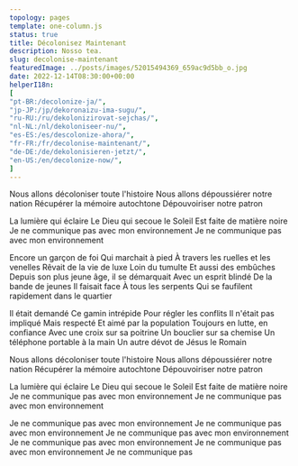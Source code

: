 ```yaml
---
topology: pages
template: one-column.js
status: true
title: Décolonisez Maintenant
description: Nosso tea.
slug: decolonise-maintenant
featuredImage: ../posts/images/52015494369_659ac9d5bb_o.jpg
date: 2022-12-14T08:30:00+00:00
helperI18n:
[
"pt-BR:/decolonize-ja/",
"jp-JP:/jp/dekoronaizu-ima-sugu/",
"ru-RU:/ru/dekolonizirovat-sejchas/",
"nl-NL:/nl/dekoloniseer-nu/",
"es-ES:/es/descolonize-ahora/",
"fr-FR:/fr/decolonise-maintenant/",
"de-DE:/de/dekolonisieren-jetzt/",
"en-US:/en/decolonize-now/",
]
---
```


Nous allons décoloniser toute l'histoire
Nous allons dépoussiérer notre nation
Récupérer la mémoire autochtone
Dépouvoiriser notre patron

La lumière qui éclaire
Le Dieu qui secoue le Soleil
Est faite de matière noire
Je ne communique pas avec mon environnement
Je ne communique pas avec mon environnement

Encore un garçon de foi
Qui marchait à pied
À travers les ruelles et les venelles
Rêvait de la vie de luxe
Loin du tumulte
Et aussi des embûches
Depuis son plus jeune âge, il se démarquait
Avec un esprit blindé
De la bande de jeunes
Il faisait face
À tous les serpents
Qui se faufilent rapidement dans le quartier

Il était demandé
Ce gamin intrépide
Pour régler les conflits
Il n'était pas impliqué
Mais respecté
Et aimé par la population
Toujours en lutte, en confiance
Avec une croix sur sa poitrine
Un bouclier sur sa chemise
Un téléphone portable à la main
Un autre dévot de Jésus le Romain

Nous allons décoloniser toute l'histoire
Nous allons dépoussiérer notre nation
Récupérer la mémoire autochtone
Dépouvoiriser notre patron

La lumière qui éclaire
Le Dieu qui secoue le Soleil
Est faite de matière noire
Je ne communique pas avec mon environnement
Je ne communique pas avec mon environnement

Je ne communique pas avec mon environnement
Je ne communique pas avec mon environnement
Je ne communique pas avec mon environnement
Je ne communique pas avec mon environnement
Je ne communique pas avec mon environnement
Je ne communique pas
